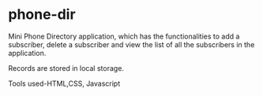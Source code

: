 # phone-dir
Mini Phone Directory application, which has the functionalities to add a subscriber, delete a subscriber and view the list of all the subscribers in the application. 

Records are stored in local storage.

Tools used-HTML,CSS, Javascript
